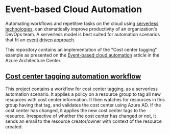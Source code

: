 # Event-based Cloud Automation

Automating workflows and repetitive tasks on the cloud using [serverless technologies](https://azure.microsoft.com/solutions/serverless/), can dramatically improve productivity of an organization's DevOps team. A serverless model is best suited for automation scenarios that fit an [event driven approach](https://docs.microsoft.com/azure/architecture/guide/architecture-styles/event-driven).

This repository contains an implementation of the "Cost center tagging" example as presented on the [Event-based cloud automation](https://docs.microsoft.com/azure/architecture/reference-architectures/serverless/cloud-automation) article in the Azure Architecture Center.

## [Cost center tagging automation workflow](./src/automation/cost-center/deployment.md)

This project contains a workflow for cost center tagging, as a serverless automation scenario. It applies a policy on a resource group to tag all new resources with cost center information. It then watches for resources in this group having that tag, and validates the cost center using Azure AD. If the cost center has changed, it applies the new cost center tags to the resource. Irrespective of whether the cost center has changed or not, it sends an email to the resource creator/owner with context of the resource created.
